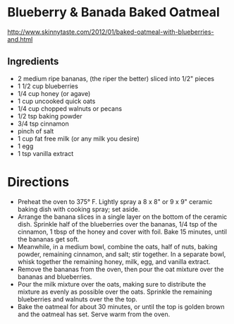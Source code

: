 # Blueberry & Banada Baked Oatmeal
http://www.skinnytaste.com/2012/01/baked-oatmeal-with-blueberries-and.html

## Ingredients
* 2 medium ripe bananas, (the riper the better) sliced into 1/2" pieces
* 1 1/2 cup blueberries
* 1/4 cup honey (or agave)
* 1 cup uncooked quick oats
* 1/4 cup chopped walnuts or pecans
* 1/2 tsp baking powder
* 3/4 tsp cinnamon
* pinch of salt
* 1 cup fat free milk (or any milk you desire)
* 1 egg
* 1 tsp vanilla extract

# Directions
* Preheat the oven to 375° F.  Lightly spray a 8 x 8" or 9 x 9" ceramic baking dish with cooking spray; set aside.
* Arrange the banana slices in a single layer on the bottom of the ceramic dish. Sprinkle half of the blueberries over the bananas, 1/4 tsp of the cinnamon, 1 tbsp of the honey and cover with foil. Bake 15 minutes, until the bananas get soft. 
* Meanwhile, in a medium bowl, combine the oats, half of nuts, baking powder, remaining cinnamon, and salt; stir together.  In a separate bowl, whisk together the remaining honey, milk, egg, and vanilla extract.
* Remove the bananas from the oven, then pour the oat mixture over the bananas and blueberries. 
* Pour the milk mixture over the oats, making sure to distribute the mixture as evenly as possible over the oats.  Sprinkle the remaining blueberries and walnuts over the the top.
* Bake the oatmeal for about 30 minutes, or until the top is golden brown and the oatmeal has set. Serve warm from the oven.
